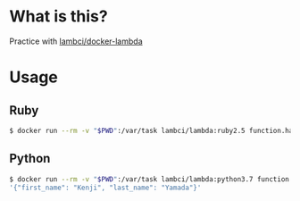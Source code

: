 # What is this?

Practice with [lambci/docker\-lambda](https://github.com/lambci/docker-lambda)


# Usage

## Ruby

```bash
$ docker run --rm -v "$PWD":/var/task lambci/lambda:ruby2.5 function.handler
```


## Python

```bash
$ docker run --rm -v "$PWD":/var/task lambci/lambda:python3.7 function.my_handler \
'{"first_name": "Kenji", "last_name": "Yamada"}'
```
